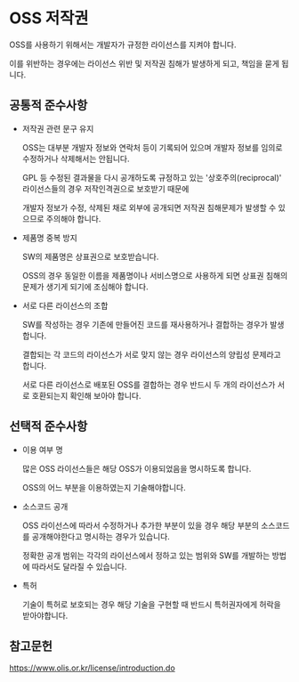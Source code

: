# OSS 저작권


OSS를 사용하기 위해서는 개발자가 규정한 라이선스를 지켜야 합니다.

이를 위반하는 경우에는 라이선스 위반 및 저작권 침해가 발생하게 되고, 책임을 묻게 됩니다.

공통적 준수사항
---------------

* 저작권 관련 문구 유지

    OSS는 대부분 개발자 정보와 연락처 등이 기록되어 있으며 개발자 정보를 임의로 수정하거나 삭제해서는 안됩니다.

    GPL 등 수정된 결과물을 다시 공개하도록 규정하고 있는 '상호주의(reciprocal)' 라이선스들의 경우 저작인격권으로 보호받기 때문에 

    개발자 정보가 수정, 삭제된 채로 외부에 공개되면 저작권 침해문제가 발생할 수 있으므로 주의해야 합니다.

* 제품명 중복 방지

    SW의 제품명은 상표권으로 보호받습니다.

    OSS의 경우 동일한 이름을 제품명이나 서비스명으로 사용하게 되면 상표권 침해의 문제가 생기게 되기에 조심해야 합니다.


* 서로 다른 라이선스의 조합

   SW를 작성하는 경우 기존에 만들어진 코드를 재사용하거나 결합하는 경우가 발생합니다.
   
   결합되는 각 코드의 라이선스가 서로 맞지 않는 경우 라이선스의 양립성 문제라고 합니다. 
   
   서로 다른 라이선스로 배포된 OSS를 결합하는 경우 반드시 두 개의 라이선스가 서로 호환되는지 확인해 보아야 합니다.

선택적 준수사항
---------------
* 이용 여부 명

    많은 OSS 라이선스들은 해당 OSS가 이용되었음을 명시하도록 합니다.
    
    OSS의 어느 부분을 이용하였는지 기술해야합니다.

* 소스코드 공개
    
    OSS 라이선스에 따라서 수정하거나 추가한 부분이 있을 경우 해당 부분의 소스코드를 공개해야한다고 명시하는 경우가 있습니다.
    
    정확한 공개 범위는 각각의 라이선스에서 정하고 있는 범위와 SW를 개발하는 방법에 따라서도 달라질 수 있습니다.
    
* 특허

    기술이 특허로 보호되는 경우 해당 기술을 구현할 때 반드시 특허권자에게 허락을 받아야합니다.
    
 참고문헌
 --------
 https://www.olis.or.kr/license/introduction.do
